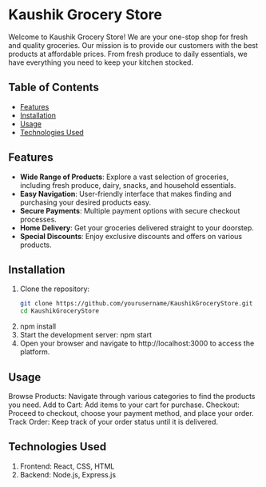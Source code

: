 # Kaushik Grocery Store

Welcome to Kaushik Grocery Store! We are your one-stop shop for fresh and quality groceries. Our mission is to provide our customers with the best products at affordable prices. From fresh produce to daily essentials, we have everything you need to keep your kitchen stocked.

## Table of Contents
- [Features](#features)
- [Installation](#installation)
- [Usage](#usage)
- [Technologies Used](#technologies-used)


## Features

- **Wide Range of Products**: Explore a vast selection of groceries, including fresh produce, dairy, snacks, and household essentials.
- **Easy Navigation**: User-friendly interface that makes finding and purchasing your desired products easy.
- **Secure Payments**: Multiple payment options with secure checkout processes.
- **Home Delivery**: Get your groceries delivered straight to your doorstep.
- **Special Discounts**: Enjoy exclusive discounts and offers on various products.

## Installation

1. Clone the repository:
   ```bash
   git clone https://github.com/yourusername/KaushikGroceryStore.git
   cd KaushikGroceryStore
2. npm install
3. Start the development server:
    npm start
4. Open your browser and navigate to http://localhost:3000 to access the platform.

  ## Usage
Browse Products: Navigate through various categories to find the products you need.
Add to Cart: Add items to your cart for purchase.
Checkout: Proceed to checkout, choose your payment method, and place your order.
Track Order: Keep track of your order status until it is delivered.
## Technologies Used
1. Frontend: React, CSS, HTML
2. Backend: Node.js, Express.js
